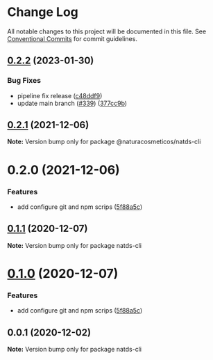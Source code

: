 # Change Log

All notable changes to this project will be documented in this file.
See [Conventional Commits](https://conventionalcommits.org) for commit guidelines.

## [0.2.2](https://github.com/natura-cosmeticos/natds-commons/compare/@naturacosmeticos/natds-cli@0.2.1...@naturacosmeticos/natds-cli@0.2.2) (2023-01-30)


### Bug Fixes

* pipeline fix release ([c48ddf9](https://github.com/natura-cosmeticos/natds-commons/commit/c48ddf940d266779af3788259aa29a36f7dd4437))
* update main branch ([#339](https://github.com/natura-cosmeticos/natds-commons/issues/339)) ([377cc9b](https://github.com/natura-cosmeticos/natds-commons/commit/377cc9b9cc2bb8dfb7e42fbc2b9cd08ddbf8301a))





## [0.2.1](https://github.com/natura-cosmeticos/natds-commons/compare/@naturacosmeticos/natds-cli@0.2.0...@naturacosmeticos/natds-cli@0.2.1) (2021-12-06)

**Note:** Version bump only for package @naturacosmeticos/natds-cli





# 0.2.0 (2021-12-06)


### Features

* add configure git and npm scrips ([5f88a5c](https://github.com/natura-cosmeticos/natds-commons/commit/5f88a5c6b2c21e8772f70beac98179d481f4d911))





## [0.1.1](https://github.com/natura-cosmeticos/natds-commons/compare/natds-cli@0.1.0...natds-cli@0.1.1) (2020-12-07)

**Note:** Version bump only for package natds-cli





# [0.1.0](https://github.com/natura-cosmeticos/natds-commons/compare/natds-cli@0.0.1...natds-cli@0.1.0) (2020-12-07)


### Features

* add configure git and npm scrips ([5f88a5c](https://github.com/natura-cosmeticos/natds-commons/commit/5f88a5c6b2c21e8772f70beac98179d481f4d911))





## 0.0.1 (2020-12-02)

**Note:** Version bump only for package natds-cli
